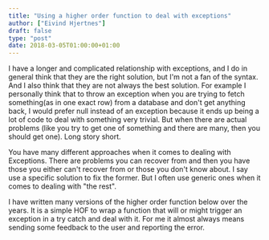 ```yaml
---
title: "Using a higher order function to deal with exceptions"
author: ["Eivind Hjertnes"]
draft: false
type: "post"
date: 2018-03-05T01:00:00+01:00
---
```


I have a longer and complicated relationship with exceptions, and I do
in general think that they are the right solution, but I'm not a fan of
the syntax. And I also think that they are not always the best solution.
For example I personally think that to throw an exception when you are
trying to fetch something(as in one exact row) from a database and don't
get anything back, I would prefer null instead of an exception because
it ends up being a lot of code to deal with something very trivial. But
when there are actual problems (like you try to get one of something and
there are many, then you should get one). Long story short.

You have many different approaches when it comes to dealing with
Exceptions. There are problems you can recover from and then you have
those you either can't recover from or those you don't know about. I say
use a specific solution to fix the former. But I often use generic ones
when it comes to dealing with "the rest".

I have written many versions of the higher order function below over the
years. It is a simple HOF to wrap a function that will or might trigger
an exception in a try catch and deal with it. For me it almost always
means sending some feedback to the user and reporting the error.

<div class="HTML">
  <div></div>

<script src="<https://gist.github.com/hjertnes/a4ee7f4d8e4d496dc46866614addf780.js>"></script>

</div>
